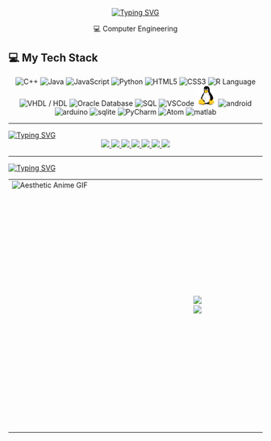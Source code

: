 <p align="center">
  <a href="https://git.io/typing-svg">
    <img src="https://readme-typing-svg.demolab.com?font=Permanent+Marker&size=45&duration=3000&pause=2000&center=true&vCenter=true&width=435&color=BD93F9&lines=XuJin+Chen" alt="Typing SVG" />
  </a>
</p>

<p align="center">💻 Computer Engineering</p>

## 💻 My Tech Stack

<p align="center">
  <img src="https://img.icons8.com/color/48/000000/c-plus-plus-logo.png" alt="C++" width="40" height="40"/>
  <img src="https://img.icons8.com/color/48/000000/java-coffee-cup-logo.png" alt="Java" width="40" height="40"/>
  <img src="https://img.icons8.com/color/48/000000/javascript.png" alt="JavaScript" width="40" height="40"/>
  <img src="https://img.icons8.com/color/48/000000/python--v1.png" alt="Python" width="40" height="40"/>
  <img src="https://img.icons8.com/color/48/000000/html-5--v1.png" alt="HTML5" width="40" height="40"/>
  <img src="https://img.icons8.com/color/48/000000/css3.png" alt="CSS3" width="40" height="40"/>
  <img src="https://cdn.jsdelivr.net/gh/devicons/devicon/icons/r/r-original.svg" alt="R Language" width="40" height="40"/>
  <img src="https://img.icons8.com/external-flat-juicy-fish/60/external-chip-coding-and-development-flat-flat-juicy-fish.png" alt="VHDL / HDL" width="40" height="40"/>
  <img src="https://img.icons8.com/color/48/000000/oracle-logo.png" alt="Oracle Database" width="40" height="40"/>
  <img src="https://img.icons8.com/ios-filled/50/00758F/sql.png" alt="SQL" width="40" height="40"/>
  <img src="https://github.com/yurijserrano/Github-Profile-Readme-Logos/blob/master/text%20editors/vscode.svg" alt="VSCode" width="40" height="40"/> 
  <img src="https://raw.githubusercontent.com/devicons/devicon/master/icons/linux/linux-original.svg" alt="linux" width="40" height="40"/> 
  <img src="https://github.com/yurijserrano/Github-Profile-Readme-Logos/blob/master/ides/android-studio.svg" alt="android" width="40" height="40"/> 
  <img src="https://cdn.worldvectorlogo.com/logos/arduino-1.svg" alt="arduino" width="40" height="40"/> 
  <img src="https://upload.wikimedia.org/wikipedia/commons/3/38/SQLite370.svg" alt="sqlite" width="40" height="40"/> 
  <img src="https://github.com/yurijserrano/Github-Profile-Readme-Logos/blob/master/ides/pycharm.svg" alt="PyCharm" width="40" height="40"/> 
  <img src="https://img.icons8.com/ios-filled/50/33CC99/atom-editor.png" alt="Atom" width="40" height="40"/>
  <img src="https://upload.wikimedia.org/wikipedia/commons/2/21/Matlab_Logo.png" alt="matlab" width="40" height="40"/>
</p>

---
<!-- #4EE3F6FF -->

<a href="https://git.io/typing-svg">
  <img src="https://readme-typing-svg.demolab.com?font=Fira+Code&size=35&duration=3000&pause=1000&color=BD93F9&repeat=false&width=435&lines=%F0%9F%9A%80+Academic+Projects" alt="Typing SVG" />
</a>

<div align="center">

  <a href="https://github.com/juliette2000/Asteroid-Harvesters">
    <img src="https://github-readme-stats.vercel.app/api/pin/?username=juliette2000&repo=Asteroid-Harvesters&theme=dracula" />
  </a>

  <a href="https://github.com/juliette2000/Programming-Methodology-I">
    <img src="https://github-readme-stats.vercel.app/api/pin/?username=juliette2000&repo=Programming-Methodology-I&theme=dracula" />
  </a>

  <a href="https://github.com/juliette2000/Computer-Organization-and-Software">
    <img src="https://github-readme-stats.vercel.app/api/pin/?username=juliette2000&repo=Computer-Organization-and-Software&theme=dracula" />
  </a>

  <a href="https://github.com/juliette2000/Supplier-Request-Management-System">
    <img src="https://github-readme-stats.vercel.app/api/pin/?username=juliette2000&repo=Supplier-Request-Management-System&theme=dracula" />
  </a>

  <a href="https://github.com/juliette2000/Digital-Systems-Design-II">
    <img src="https://github-readme-stats.vercel.app/api/pin/?username=juliette2000&repo=Digital-Systems-Design-II&theme=dracula" />
  </a>

  <a href="https://github.com/juliette2000/Computer-Architecture-and-Design">
    <img src="https://github-readme-stats.vercel.app/api/pin/?username=juliette2000&repo=Computer-Architecture-and-Design&theme=dracula" />
  </a>

  <a href="https://github.com/juliette2000/database-application-system-for-Montreal-Youth-Soccer-Club">
    <img src="https://github-readme-stats.vercel.app/api/pin/?username=juliette2000&repo=database-application-system-for-Montreal-Youth-Soccer-Club&theme=dracula" />
  </a>

</div>

---

<a href="https://git.io/typing-svg">
  <img src="https://readme-typing-svg.demolab.com?font=Fira+Code&size=35&duration=3000&pause=1000&color=4EE3F6&repeat=false&width=435&lines=%F0%9F%93%88+My+GitHub+Stats" alt="Typing SVG" />
</a>

<table align="center">
  <tr>
   <td style="width: 350px; height: 495px; vertical-align: top;">
      <img src="https://media.giphy.com/media/HgVMsDaeTV2JxHoxta/giphy.webp" alt="Aesthetic Anime GIF" style="width: 100%; height: 100%; object-fit: cover;" />
    </td>

  <td width="400px" align="center">
    <img src="https://github-readme-stats.vercel.app/api?username=juliette2000&show_icons=true&theme=blueberry" width="350" />
     <!--br />
     <img src="https://streak-stats.demolab.com?user=juliette2000&theme=blueberry&cache_seconds=1" width="350" /-->
     <br />
     <img src="https://github-readme-stats.vercel.app/api/top-langs?username=juliette2000&layout=compact&theme=blueberry" width="350" />
  </td>
  </tr>
</table>
